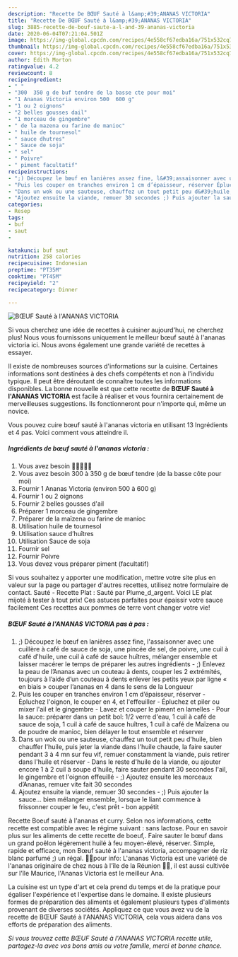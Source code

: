 ```yaml
---
description: "Recette De BŒUF Sauté à l&amp;#39;ANANAS VICTORIA"
title: "Recette De BŒUF Sauté à l&amp;#39;ANANAS VICTORIA"
slug: 3885-recette-de-bouf-saute-a-l-and-39-ananas-victoria
date: 2020-06-04T07:21:04.501Z
image: https://img-global.cpcdn.com/recipes/4e558cf67edba16a/751x532cq70/boeuf-saute-a-lananas-victoria-photo-principale-de-la-recette.jpg
thumbnail: https://img-global.cpcdn.com/recipes/4e558cf67edba16a/751x532cq70/boeuf-saute-a-lananas-victoria-photo-principale-de-la-recette.jpg
cover: https://img-global.cpcdn.com/recipes/4e558cf67edba16a/751x532cq70/boeuf-saute-a-lananas-victoria-photo-principale-de-la-recette.jpg
author: Edith Morton
ratingvalue: 4.2
reviewcount: 8
recipeingredient:
- " "
- "300  350 g de buf tendre de la basse cte pour moi"
- "1 Ananas Victoria environ 500  600 g"
- "1 ou 2 oignons"
- "2 belles gousses dail"
- "1 morceau de gingembre"
- " de la mazena ou farine de manioc"
- " huile de tournesol"
- " sauce dhutres"
- " Sauce de soja"
- " sel"
- " Poivre"
- " piment facultatif"
recipeinstructions:
- ";) Découpez le bœuf en lanières assez fine, l&#39;assaisonner avec une cuillère à café de sauce de soja, une pincée de sel, de poivre, une cuil à café d&#39;huile, une cuil à café de sauce huîtres, mélanger ensemble et laisser macérer le temps de préparer les autres ingrédients  ;) Enlevez la peau de l’Ananas avec un couteau à dents, couper les 2 extrémités, toujours à l’aide d’un couteau à dents enlever les petits yeux par ligne « en biais » couper l’ananas en 4 dans le sens de la Longueur"
- "Puis les couper en tranches environ 1 cm d’épaisseur, réserver Épluchez l&#39;oignon, le couper en 4, et l&#39;effeuiller  Épluchez et piler ou mixer l&#39;ail et le gingembre Lavez et couper le piment en lamelles Pour la sauce: préparer dans un petit bol: 1/2 verre d&#39;eau, 1 cuil à café de sauce de soja, 1 cuil à café de sauce huîtres, 1 cuil à café de Maïzena ou de poudre de manioc, bien délayer le tout ensemble et réserver"
- "Dans un wok ou une sauteuse, chauffez un tout petit peu d&#39;huile, bien chauffer l&#39;huile, puis jeter la viande dans l&#39;huile chaude, la faire sauter pendant 3 à 4 mn sur feu vif, remuer constamment la viande, puis retirer dans l&#39;huile et réserver Dans le reste d&#39;huile de la viande, ou ajouter encore 1 à 2 cuil à soupe d&#39;huile, faire sauter pendant 30 secondes l&#39;ail, le gingembre et l&#39;oignon effeuillé ;) Ajoutez ensuite les morceaux d’Ananas, remuer vite fait 30 secondes"
- "Ajoutez ensuite la viande, remuer 30 secondes ;) Puis ajouter la sauce… bien mélanger ensemble, lorsque le liant commence à frissonner couper le feu, c&#39;est prêt  bon appétit"
categories:
- Resep
tags:
- buf
- saut
- 

katakunci: buf saut  
nutrition: 258 calories
recipecuisine: Indonesian
preptime: "PT35M"
cooktime: "PT45M"
recipeyield: "2"
recipecategory: Dinner

---
```



![BŒUF Sauté à l&#39;ANANAS VICTORIA](https://img-global.cpcdn.com/recipes/4e558cf67edba16a/751x532cq70/boeuf-saute-a-lananas-victoria-photo-principale-de-la-recette.jpg)

Si vous cherchez une idée de recettes à cuisiner aujourd'hui, ne cherchez plus! Nous vous fournissons uniquement le meilleur bœuf sauté à l&#39;ananas victoria ici. Nous avons également une grande variété de recettes à essayer.

Il existe de nombreuses sources d'informations sur la cuisine. Certaines informations sont destinées à des chefs compétents et non à l'individu typique. Il peut être déroutant de connaître toutes les informations disponibles. La bonne nouvelle est que cette recette de <strong> BŒUF Sauté à l&#39;ANANAS VICTORIA </strong> est facile à réaliser et vous fournira certainement de merveilleuses suggestions. Ils fonctionneront pour n'importe qui, même un novice.

<!--inarticleads1-->

Vous pouvez cuire bœuf sauté à l&#39;ananas victoria en utilisant 13 Ingrédients et 4 pas. Voici comment vous atteindre il.

##### Ingrédients de bœuf sauté à l&#39;ananas victoria :

1. Vous avez besoin  🍍🍍🍍🐄🐄
1. Vous avez besoin 300 à 350 g de bœuf tendre (de la basse côte pour moi)
1. Fournir 1 Ananas Victoria (environ 500 à 600 g)
1. Fournir 1 ou 2 oignons
1. Fournir 2 belles gousses d&#39;ail
1. Préparer 1 morceau de gingembre
1. Préparer  de la maïzena ou farine de manioc
1. Utilisation  huile de tournesol
1. Utilisation  sauce d’huîtres
1. Utilisation  Sauce de soja
1. Fournir  sel
1. Fournir  Poivre
1. Vous devez vous préparer  piment (facultatif)


Si vous souhaitez y apporter une modification, mettre votre site plus en valeur sur la page ou partager d&#39;autres recettes, utilisez notre formulaire de contact. Sauté - Recette Plat : Sauté par Plume_d_argent. Voici LE plat mijoté à tester à tout prix! Ces astuces parfaites pour épaissir votre sauce facilement Ces recettes aux pommes de terre vont changer votre vie! 

<!--inarticleads2-->

##### BŒUF Sauté à l&#39;ANANAS VICTORIA pas à pas :

1. ;) Découpez le bœuf en lanières assez fine, l&#39;assaisonner avec une cuillère à café de sauce de soja, une pincée de sel, de poivre, une cuil à café d&#39;huile, une cuil à café de sauce huîtres, mélanger ensemble et laisser macérer le temps de préparer les autres ingrédients  - ;) Enlevez la peau de l’Ananas avec un couteau à dents, couper les 2 extrémités, toujours à l’aide d’un couteau à dents enlever les petits yeux par ligne « en biais » couper l’ananas en 4 dans le sens de la Longueur
1. Puis les couper en tranches environ 1 cm d’épaisseur, réserver - Épluchez l&#39;oignon, le couper en 4, et l&#39;effeuiller  - Épluchez et piler ou mixer l&#39;ail et le gingembre - Lavez et couper le piment en lamelles - Pour la sauce: préparer dans un petit bol: 1/2 verre d&#39;eau, 1 cuil à café de sauce de soja, 1 cuil à café de sauce huîtres, 1 cuil à café de Maïzena ou de poudre de manioc, bien délayer le tout ensemble et réserver
1. Dans un wok ou une sauteuse, chauffez un tout petit peu d&#39;huile, bien chauffer l&#39;huile, puis jeter la viande dans l&#39;huile chaude, la faire sauter pendant 3 à 4 mn sur feu vif, remuer constamment la viande, puis retirer dans l&#39;huile et réserver - Dans le reste d&#39;huile de la viande, ou ajouter encore 1 à 2 cuil à soupe d&#39;huile, faire sauter pendant 30 secondes l&#39;ail, le gingembre et l&#39;oignon effeuillé - ;) Ajoutez ensuite les morceaux d’Ananas, remuer vite fait 30 secondes
1. Ajoutez ensuite la viande, remuer 30 secondes - ;) Puis ajouter la sauce… bien mélanger ensemble, lorsque le liant commence à frissonner couper le feu, c&#39;est prêt  - bon appétit


Recette Boeuf sauté à l&#39;ananas et curry. Selon nos informations, cette recette est compatible avec le régime suivant : sans lactose. Pour en savoir plus sur les aliments de cette recette de boeuf,. Faire sauter le bœuf dans un grand poêlon légèrement huilé à feu moyen-élevé, réserver. Simple, rapide et efficace, mon Bœuf sauté à l&#39;ananas victoria, accompagner de riz blanc parfumé ;) un régal. 🍍🍍pour info: L&#39;ananas Victoria est une variété de l&#39;ananas originaire de chez nous à l&#39;île de la Réunion 🌴🌴, il est aussi cultivée sur l&#39;île Maurice, l&#39;Ananas Victoria est le meilleur Ana. 

<!--inarticleads1-->

<p>
La cuisine est un type d'art et cela prend du temps et de la pratique pour égaliser l'expérience et l'expertise dans le domaine. Il existe plusieurs formes de préparation des aliments et également plusieurs types d'aliments provenant de diverses sociétés. Appliquez ce que vous avez vu de la recette de BŒUF Sauté à l&#39;ANANAS VICTORIA, cela vous aidera dans vos efforts de préparation des aliments.
</p>

<p>
<i>Si vous trouvez cette BŒUF Sauté à l&#39;ANANAS VICTORIA recette utile, partagez-la avec vos bons amis ou votre famille, merci et bonne chance.</i>
</p>
